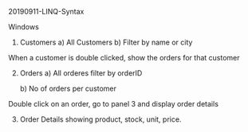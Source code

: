 20190911-LINQ-Syntax

Windows
1) Customers
	a) All Customers
	b) Filter by name or city

When a customer is double clicked, show the orders for that customer

2) Orders
	a) All orderes
		filter by orderID

	b) No of orders per customer

Double click on an order, go to panel 3 and display order details

3) Order Details showing product, stock, unit, price.